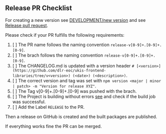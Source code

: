 ## Release PR Checklist


For creating a new version see [DEVELOPMENT/new version](https://github.com/dlr-eoc/ukis-frontend-libraries/blob/main/DEVELOPMENT.md#How-to-publish-a-new-version-for-all-projects) and see [Release pull request](https://github.com/dlr-eoc/ukis-frontend-libraries/blob/main/DEVELOPMENT.md#Release-pull-request).


Please check if your PR fulfills the following requirements:

1. [ ] The PR name follows the naming convention `release-v[0-9]+.[0-9]+.[0-9]`.
2. [ ] The brach follows the naming convention `release-v[0-9]+.[0-9]+.[0-9]`.
3. [ ] The CHANGELOG.md is updated with a version header `# [<version>](https://github.com/dlr-eoc/ukis-frontend-libraries/tree/v<version>) (<date>) (<description>)`.
4. [ ] The correct version and tag was set with `npm version <major | minor | patch> -m "Version for release XYZ"`.
5. [ ] The Tag v[0-9]+.[0-9]+.[0-9] was pushed with the brach. 
6. [ ] The Project is building without errors [see](https://github.com/dlr-eoc/ukis-frontend-libraries/actions/workflows/package-main-release.yml) and check if the build job was successful.
7. [ ] Add the Label `RELEASE` to the PR.

Then a release on GitHub is created and the built packages are published.

If everything works fine the PR can be merged.
